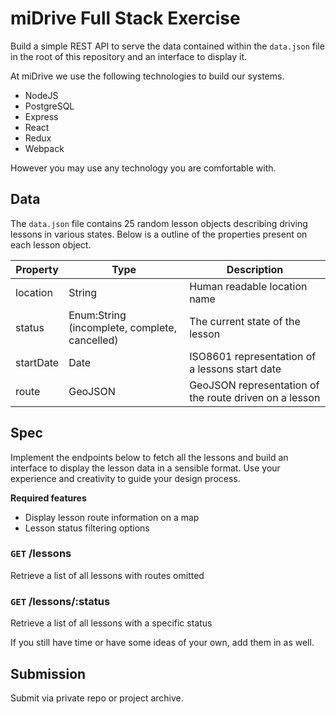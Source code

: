 # miDrive Full Stack Exercise

Build a simple REST API to serve the data contained within the `data.json` file in the root of this repository and an interface to display it.

At miDrive we use the following technologies to build our systems.

- NodeJS
- PostgreSQL
- Express
- React
- Redux
- Webpack

However you may use any technology you are comfortable with.

## Data
The `data.json` file contains 25 random lesson objects describing driving lessons in various states.
Below is a outline of the properties present on each lesson object.

|Property  |Type       |Description|
|----------|-----------|-----------|
|location  |String     |Human readable location name|
|status    |Enum:String (incomplete, complete, cancelled)|The current state of the lesson|
|startDate |Date       |ISO8601 representation of a lessons start date|
|route     |GeoJSON    |GeoJSON representation of the route driven on a lesson|

## Spec
Implement the endpoints below to fetch all the lessons and build an interface to display the lesson data in a sensible format. Use your experience and creativity to guide your design process.

**Required features**
- Display lesson route information on a map
- Lesson status filtering options

### `GET` /lessons
Retrieve a list of all lessons with routes omitted
### `GET` /lessons/:status
Retrieve a list of all lessons with a specific status

If you still have time or have some ideas of your own, add them in as well.

## Submission

Submit via private repo or project archive.
